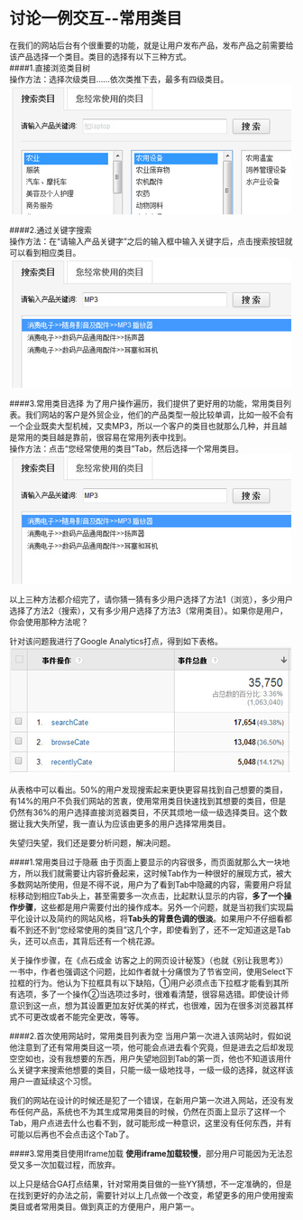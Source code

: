 讨论一例交互--常用类目
===

在我们的网站后台有个很重要的功能，就是让用户发布产品，发布产品之前需要给该产品选择一个类目。类目的选择有以下三种方式。  
####1.直接浏览类目树  
操作方法：选择次级类目……依次类推下去，最多有四级类目。  
![直接浏览类目树](../images/category-browse.jpg)

####2.通过关键字搜索  
操作方法：在“请输入产品关键字”之后的输入框中输入关键字后，点击搜索按钮就可以看到相应类目。 
![通过关键字搜索类目](../images/category-search.jpg)

####3.常用类目选择
为了用户操作遍历，我们提供了更好用的功能，常用类目列表。我们网站的客户是外贸企业，他们的产品类型一般比较单调，比如一般不会有一个企业既卖大型机械，又卖MP3，所以一个客户的类目也就那么几种，并且越是常用的类目越是靠前，很容易在常用列表中找到。  
操作方法：点击“您经常使用的类目”Tab，然后选择一个常用类目。  
![通过关键字搜索类目](../images/category-search.jpg)

以上三种方法都介绍完了，请你猜一猜有多少用户选择了方法1（浏览），多少用户选择了方法2（搜索），又有多少用户选择了方法3（常用类目）。如果你是用户，你会使用那种方法呢？  
  
针对该问题我进行了Google Analytics打点，得到如下表格。  
![通过关键字搜索类目](../images/category-ga.jpg)

从表格中可以看出。50%的用户发现搜索起来更快更容易找到自己想要的类目，有14%的用户不负我们网站的苦衷，使用常用类目快速找到其想要的类目，但是仍然有36%的用户选择直接浏览器类目，不厌其烦地一级一级选择类目。这个数据让我大失所望，我一直认为应该由更多的用户选择常用类目。  

失望归失望，我们还是要分析问题，解决问题。  

####1.常用类目过于隐蔽
由于页面上要显示的内容很多，而页面就那么大一块地方，所以我们就需要让内容折叠起来，这时候Tab作为一种很好的展现方式，被大多数网站所使用，但是不得不说，用户为了看到Tab中隐藏的内容，需要用户将鼠标移动到相应Tab头上，甚至需要多一次点击，比起默认显示的内容，**多了一个操作步骤**，这些都是用户需要付出的操作成本。另外一个问题，就是当初我们实现扁平化设计以及简约的网站风格，将**Tab头的背景色调的很淡**。如果用户不仔细看都看不到还不到“您经常使用的类目”这几个字，即使看到了，还不一定知道这是Tab头，还可以点击，其背后还有一个桃花源。  

关于操作步骤，在《点石成金 访客之上的网页设计秘笈》（也就《别让我思考》）一书中，作者也强调这个问题，比如作者就十分痛恨为了节省空间，使用Select下拉框的行为。他认为下拉框具有以下缺陷，①用户必须点击下拉框才能看到其所有选项，多了一个操作②当选项过多时，很难看清楚，很容易选错。即使设计师意识到这一点，想为其设置更加友好优美的样式，也很难，因为在很多浏览器其样式不可更改或者不能完全更改，等等。

####2.首次使用网站时，常用类目列表为空
当用户第一次进入该网站时，假如说他注意到了还有常用类目这一项，他可能会点进去看个究竟，但是进去之后却发现空空如也，没有我想要的东西，用户失望地回到Tab的第一页，他也不知道该用什么关键字来搜索他想要的类目，只能一级一级地找寻，一级一级的选择，就这样该用户一直延续这个习惯。  

我们的网站在设计的时候还是犯了一个错误，在新用户第一次进入网站，还没有发布任何产品，系统也不为其生成常用类目的时候，仍然在页面上显示了这样一个Tab，用户点进去什么也看不到，就可能形成一种意识，这里没有任何东西，并有可能以后再也不会点击这个Tab了。  

####3.常用类目使用Iframe加载
**使用iframe加载较慢**，部分用户可能因为无法忍受又多一次加载过程，而放弃。

以上只是结合GA打点结果，针对常用类目做的一些YY猜想，不一定准确的，但是在找到更好的办法之前，需要针对以上几点做一个改变，希望更多的用户使用搜索类目或者常用类目。做到真正的方便用户，用户第一。  